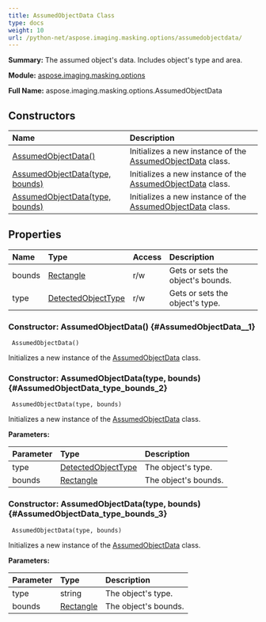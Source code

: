 ```yaml
---
title: AssumedObjectData Class
type: docs
weight: 10
url: /python-net/aspose.imaging.masking.options/assumedobjectdata/
---
```


**Summary:** The assumed object's data. Includes object's type and area.

**Module:** [aspose.imaging.masking.options](/imaging/python-net/aspose.imaging.masking.options/)

**Full Name:** aspose.imaging.masking.options.AssumedObjectData

## **Constructors**
| **Name** | **Description** |
| :- | :- |
| [AssumedObjectData()](#AssumedObjectData__1) | Initializes a new instance of the [AssumedObjectData](/imaging/python-net/aspose.imaging.masking.options/assumedobjectdata/) class. |
| [AssumedObjectData(type, bounds)](#AssumedObjectData_type_bounds_2) | Initializes a new instance of the [AssumedObjectData](/imaging/python-net/aspose.imaging.masking.options/assumedobjectdata/) class. |
| [AssumedObjectData(type, bounds)](#AssumedObjectData_type_bounds_3) | Initializes a new instance of the [AssumedObjectData](/imaging/python-net/aspose.imaging.masking.options/assumedobjectdata/) class. |
## **Properties**
| **Name** | **Type** | **Access** | **Description** |
| :- | :- | :- | :- |
| bounds | [Rectangle](/imaging/python-net/aspose.imaging/rectangle/) | r/w | Gets or sets the object's bounds. |
| type | [DetectedObjectType](/imaging/python-net/aspose.imaging.masking.options/detectedobjecttype/) | r/w | Gets or sets the object's type. |


### Constructor: AssumedObjectData() {#AssumedObjectData__1}


```
 AssumedObjectData() 
```

Initializes a new instance of the [AssumedObjectData](/imaging/python-net/aspose.imaging.masking.options/assumedobjectdata/) class.

### Constructor: AssumedObjectData(type, bounds) {#AssumedObjectData_type_bounds_2}


```
 AssumedObjectData(type, bounds) 
```

Initializes a new instance of the [AssumedObjectData](/imaging/python-net/aspose.imaging.masking.options/assumedobjectdata/) class.

**Parameters:**

| Parameter | Type | Description |
| :- | :- | :- |
| type | [DetectedObjectType](/imaging/python-net/aspose.imaging.masking.options/detectedobjecttype/) | The object's type. |
| bounds | [Rectangle](/imaging/python-net/aspose.imaging/rectangle/) | The object's bounds. |

### Constructor: AssumedObjectData(type, bounds) {#AssumedObjectData_type_bounds_3}


```
 AssumedObjectData(type, bounds) 
```

Initializes a new instance of the [AssumedObjectData](/imaging/python-net/aspose.imaging.masking.options/assumedobjectdata/) class.

**Parameters:**

| Parameter | Type | Description |
| :- | :- | :- |
| type | string | The object's type. |
| bounds | [Rectangle](/imaging/python-net/aspose.imaging/rectangle/) | The object's bounds. |

